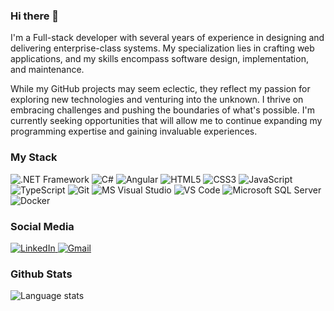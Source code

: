 ### Hi there 👋

I'm a Full-stack developer with several years of experience in designing and delivering enterprise-class systems. My specialization lies in crafting web applications, and my skills encompass software design, implementation, and maintenance.

While my GitHub projects may seem eclectic, they reflect my passion for exploring new technologies and venturing into the unknown. I thrive on embracing challenges and pushing the boundaries of what's possible. I'm currently seeking opportunities that will allow me to continue expanding my programming expertise and gaining invaluable experiences.

### My Stack

![.NET Framework](https://img.shields.io/badge/.NET-%23512BD4.svg?style=for-the-badge&logo=dotnet&logoColor=white)
![C#](https://img.shields.io/badge/C%23-%23512BD4.svg?style=for-the-badge&logo=csharp&color=%23512BD4)
![Angular](https://img.shields.io/badge/angular-%23DD0031.svg?style=for-the-badge&logo=angular&logoColor=white)
![HTML5](https://img.shields.io/badge/html5-%23E34F26.svg?style=for-the-badge&logo=html5&logoColor=white)
![CSS3](https://img.shields.io/badge/css3-%231572B6.svg?style=for-the-badge&logo=css3&logoColor=white)
![JavaScript](https://img.shields.io/badge/javascript-%23323330.svg?style=for-the-badge&logo=javascript&logoColor=%23F7DF1E)
![TypeScript](https://img.shields.io/badge/typescript-%23007ACC.svg?style=for-the-badge&logo=typescript&logoColor=white)
![Git](https://img.shields.io/badge/git-%23F05033.svg?style=for-the-badge&logo=git&logoColor=white)
![MS Visual Studio](https://img.shields.io/badge/Microsoft%20Visual%20Studio-%23512BD4.svg?style=for-the-badge&logo=visualstudio&color=%235C2D91)
![VS Code](https://img.shields.io/badge/VS%20Code-%23512BD4.svg?style=for-the-badge&logo=visualstudiocode&color=%23007ACC)
![Microsoft SQL Server](https://img.shields.io/badge/Microsoft%20SQL%20Server-%23512BD4.svg?style=for-the-badge&logo=microsoftsqlserver&color=%23CC2927)
![Docker](https://img.shields.io/badge/docker-%230db7ed.svg?style=for-the-badge&logo=docker&logoColor=white)

### Social Media

<a href="https://www.linkedin.com/in/duszakpawel" target="_blank">
  <img src="https://img.shields.io/badge/LinkedIn-0077B5?style=for-the-badge&logo=linkedin&logoColor=white" alt="LinkedIn">
</a>
<a href="mailto:duszakpawel@gmail.com" target="_blank">
  <img src="https://img.shields.io/badge/Gmail-D14836?style=for-the-badge&logo=gmail&logoColor=white" alt="Gmail">
</a>

### Github Stats

![Language stats](https://github-readme-stats.vercel.app/api/top-langs/?username=duszakpawel&langs_count=5&hide_title=true&hide_border=true&layout=compact)
